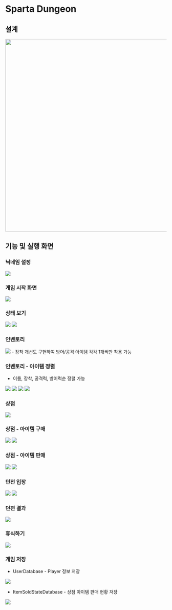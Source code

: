 # Sparta Dungeon

## 설계
<img src="https://github.com/j-miiin/C_Study_Sparta_2023/assets/62470991/a8383d1b-1d93-4bd1-bb65-81c233eb74f9" width="800" height="600"/>

<br>

## 기능 및 실행 화면

### 닉네임 설정
<img src="https://velog.velcdn.com/images/lazypotato/post/05f445d1-148c-42ae-ac5a-0871c43ec50b/image.png"/>

### 게임 시작 화면
<img src="https://velog.velcdn.com/images/lazypotato/post/1faf7c8c-bb74-43d4-a35d-0adc00b61610/image.png"/>

### 상태 보기
<img src="https://velog.velcdn.com/images/lazypotato/post/f4d8bc69-c1f0-4104-a2f9-e2478b7c1d86/image.png"/>
<img src="https://velog.velcdn.com/images/lazypotato/post/7d83e231-b262-4533-ace0-c9738abf3bbe/image.png"/>

### 인벤토리
<img src="https://velog.velcdn.com/images/lazypotato/post/31a5d5ee-95e6-408b-a6b0-d7dfcd8404ad/image.png"/>
- 장착 개선도 구현하여 방어/공격 아이템 각각 1개씩만 착용 가능

### 인벤토리 - 아이템 정렬
- 이름, 장착, 공격력, 방어력순 정렬 가능
<img src="https://velog.velcdn.com/images/lazypotato/post/bb6f0916-26e6-4688-8c76-cf6518b5ed5c/image.png"/>
<img src="https://velog.velcdn.com/images/lazypotato/post/706e205b-84ca-4451-b02c-2995c5e394b2/image.png"/>
<img src="https://velog.velcdn.com/images/lazypotato/post/d8033f1e-0719-4a7e-a5c9-ba1b610c9119/image.png"/>
<img src="https://velog.velcdn.com/images/lazypotato/post/97506d05-439b-4208-9b25-b11a970920df/image.png"/>

### 상점
<img src="https://velog.velcdn.com/images/lazypotato/post/2b0d0d3c-2efc-42f8-81e8-430d8af07751/image.png"/>

### 상점 - 아이템 구매
<img src="https://velog.velcdn.com/images/lazypotato/post/b9cebe6f-dc16-46be-9989-df5632d73311/image.png"/>
<img src="https://velog.velcdn.com/images/lazypotato/post/d31fa039-8f24-4cdd-9da0-a010a8a2caec/image.png"/>

### 상점 - 아이템 판매
<img src="https://velog.velcdn.com/images/lazypotato/post/84b81956-3d0b-4a1d-ae27-f99ea87bbbe8/image.png"/>
<img src="https://velog.velcdn.com/images/lazypotato/post/fddd7a4f-00a8-4d8a-8485-02d10ca1c52d/image.png"/>

### 던전 입장
<img src="https://velog.velcdn.com/images/lazypotato/post/a19478d4-f5a5-4e97-9f94-fbae930035b0/image.png"/>
<img src="https://velog.velcdn.com/images/lazypotato/post/cc80708c-0e3e-40d7-bdb2-cf961039fb7c/image.png"/>

### 던젼 결과
<img src="https://velog.velcdn.com/images/lazypotato/post/3d4b9247-d6f4-47c4-83cf-0e3efb11093c/image.png"/>

### 휴식하기
<img src="https://velog.velcdn.com/images/lazypotato/post/63254f17-317a-4193-b2c0-340870291532/image.png"/>

### 게임 저장
- UserDatabase - Player 정보 저장
<img src="https://velog.velcdn.com/images/lazypotato/post/85f2495d-1ab7-4ed0-a883-2fd568c4a5ce/image.png"/>

- ItemSoldStateDatabase - 상점 아이템 판매 현황 저장
<img src="https://velog.velcdn.com/images/lazypotato/post/8f6f30c9-ebb5-4dd2-9ca1-275b13052e2f/image.png"/>
